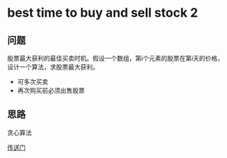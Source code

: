 # best time to buy and sell stock 2
## 问题
股票最大获利的最佳买卖时机。假设一个数组，第i个元素的股票在第i天的价格，设计一个算法，求股票最大获利。  
* 可多次买卖
* 再次购买前必须出售股票

## 思路
贪心算法

[传送门](https://leetcode.com/problems/best-time-to-buy-and-sell-stock-ii/description/)